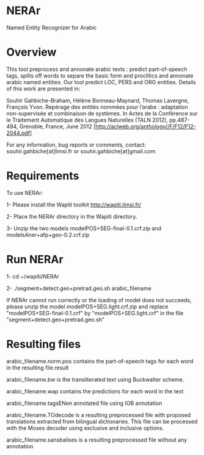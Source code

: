 NERAr
====
Named Entity Recognizer for Arabic

Overview
========
This tool preprocess and annonate arabic texts : predict part-of-speech tags, splits off words to separe the basic form and proclitics and annonate arabic named entities. Our tool predict LOC, PERS and ORG entities. Details of this work are presented in: 

Souhir Gahbiche-Braham, Hélène Bonneau-Maynard, Thomas Lavergne, François Yvon. Repérage des entités nommées pour l’arabe : adaptation non-supervisée et combinaison de systèmes. In Actes de la Conférence sur le Traitement Automatique des Langues Naturelles (TALN 2012), pp.487-494, Grenoble, France, June 2012 [http://aclweb.org/anthology//F/F12/F12-2044.pdf]

For any information, bug reports or comments, contact:
	souhir.gahbiche[at]limsi.fr or souhir.gahbiche[at]gmail.com

Requirements
============
To use NERAr:

1- Please install the Wapiti toolkit http://wapiti.limsi.fr/

2- Place the NERAr directory in the Wapiti directory.

3- Unzip the two models modelPOS+SEG-final-0.1.crf.zip and modelsAner+afp+geo-0.2.crf.zip

Run NERAr
========
1- cd ~/wapiti/NERAr

2- ./segment+detect.geo+pretrad.geo.sh arabic_filename

If NERAr cannot run correctly or the loading of model does not succeeds, please unzip the model modelPOS+SEG.light.crf.zip and replace "modelPOS+SEG-final-0.1.crf" by "modelPOS+SEG.light.crf" in the file "segment+detect.geo+pretrad.geo.sh"
 

Resulting files
===============
arabic_filename.norm.pos	contains the part-of-speech tags for each word in the resulting file.result

arabic_filename.bw 		is the transliterated text using Buckwalter scheme.

arabic_filename.wap		contains the predictions for each word in the text
	
arabic_filename.tagsENen	annotated file using IOB annotation

arabic_filename.TOdecode	is a resulting preprocessed file with proposed translations extracted from bilingual dictionaries. This file can be processed with the Moses decoder using exclusive and inclusive options.

arabic_filename.sansbalises	is a resulting preprocessed file without any annotation



